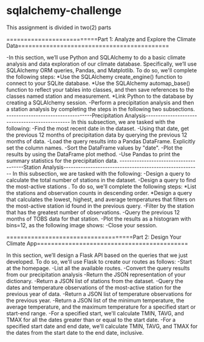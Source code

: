 # sqlalchemy-challenge

This assignment is divided in two(2) parts

==========================Part 1: Analyze and Explore the Climate Data===========================================

-In this section, we’ll use Python and SQLAlchemy to do a basic climate analysis and data exploration of our climate database. Specifically, we’ll use SQLAlchemy ORM queries, Pandas, and Matplotlib. To do so, we'll complete the following steps:
*Use the SQLAlchemy create_engine() function to connect to your SQLite database.
*Use the SQLAlchemy automap_base() function to reflect your tables into classes, and then save references to the classes named station and measurement.
*Link Python to the database by creating a SQLAlchemy session.
-Perform a precipitation analysis and then a station analysis by completing the steps in the following two subsections.
-----------------------------------Precipitation Analysis-----------------------------------------------
In this subsection, we are tasked with the following:
-Find the most recent date in the dataset.
-Using that date, get the previous 12 months of precipitation data by querying the previous 12 months of data.
-Load the query results into a Pandas DataFrame. Explicitly set the column names.
-Sort the DataFrame values by "date".
-Plot the results by using the DataFrame plot method. 
-Use Pandas to print the summary statistics for the precipitation data.
--------------------------------------Station Analysis--------------------------------------------------------
In this subsection, we are tasked with the following:
-Design a query to calculate the total number of stations in the dataset.
-Design a query to find the most-active stations . To do so, we'll complete the following steps:
*List the stations and observation counts in descending order.
*Design a query that calculates the lowest, highest, and average temperatures that filters on the most-active station id found in the previous query.
-Filter by the station that has the greatest number of observations.
-Query the previous 12 months of TOBS data for that station.
-Plot the results as a histogram with bins=12, as the following image shows:
-Close your session.

====================================Part 2: Design Your Climate App===========================================

In this section, we’ll design a Flask API based on the queries that we just developed. To do so, we'll use Flask to create our routes as follows:
-Start at the homepage.
-List all the available routes.
-Convert the query results from our precipitation analysis 
-Return the JSON representation of your dictionary.
-Return a JSON list of stations from the dataset.
-Query the dates and temperature observations of the most-active station for the previous year of data.
-Return a JSON list of temperature observations for the previous year.
-Return a JSON list of the minimum temperature, the average temperature, and the maximum temperature for a specified start or start-end range.
-For a specified start, we'll calculate TMIN, TAVG, and TMAX for all the dates greater than or equal to the start date.
-For a specified start date and end date, we'll calculate TMIN, TAVG, and TMAX for the dates from the start date to the end date, inclusive.
